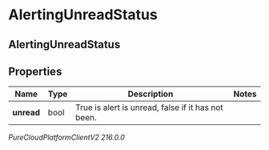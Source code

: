 # AlertingUnreadStatus

## AlertingUnreadStatus

## Properties

|Name | Type | Description | Notes|
|------------ | ------------- | ------------- | -------------|
| **unread** | bool | True is alert is unread, false if it has not been. | |



_PureCloudPlatformClientV2 216.0.0_
